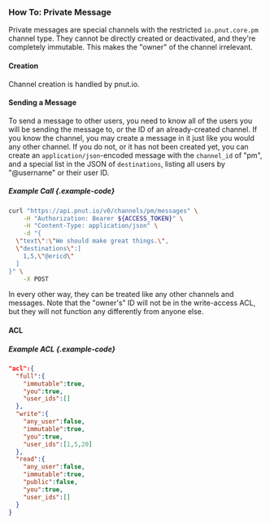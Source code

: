 ### How To: Private Message

Private messages are special channels with the restricted `io.pnut.core.pm` channel type. They cannot be directly created or deactivated, and they're completely immutable. This makes the "owner" of the channel irrelevant.


#### Creation

Channel creation is handled by pnut.io.


#### Sending a Message

To send a message to other users, you need to know all of the users you will be sending the message to, or the ID of an already-created channel. If you know the channel, you may create a message in it just like you would any other channel. If you do not, or it has not been created yet, you can create an `application/json`-encoded message with the `channel_id` of "pm", and a special list in the JSON of `destinations`, listing all users by "@username" or their user ID.

##### Example Call {.example-code}

```bash
curl "https://api.pnut.io/v0/channels/pm/messages" \
    -H "Authorization: Bearer ${ACCESS_TOKEN}" \
    -H "Content-Type: application/json" \
    -d "{
  \"text\":\"We should make great things.\",
  \"destinations\":[
    1,5,\"@ericd\"
  ]
}" \
    -X POST
```

    
    
In every other way, they can be treated like any other channels and messages. Note that the "owner's" ID will not be in the write-access ACL, but they will not function any differently from anyone else.  

#### ACL
    
##### Example ACL {.example-code}

```json
"acl":{
  "full":{
    "immutable":true,
    "you":true,
    "user_ids":[]
  },
  "write":{
    "any_user":false,
    "immutable":true,
    "you":true,
    "user_ids":[1,5,20]
  },
  "read":{
    "any_user":false,
    "immutable":true,
    "public":false,
    "you":true,
    "user_ids":[]
  }
}
```